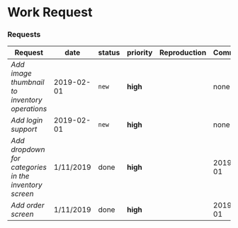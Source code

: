 # Work Request

### Requests
Request | date | status | priority | Reproduction | Comments
--- | --- | --- | --- | --- | ---
*Add image thumbnail to inventory operations* | 2019-02-01 | `new` | **high** | | none
*Add login support* | 2019-02-01 | `new` | **high** | | none
*Add dropdown for categories in the inventory screen* | 1/11/2019 | done | **high** | | 2019-02-01
*Add order screen* | 1/11/2019 | done | **high** | | 2019-02-01
